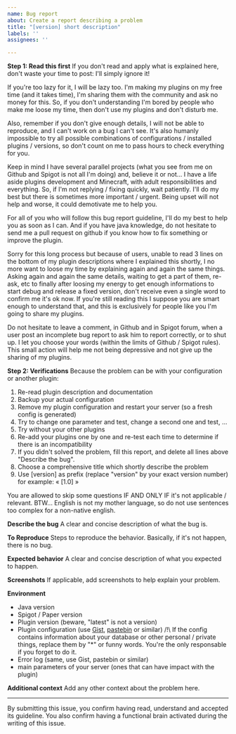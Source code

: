 ```yaml
---
name: Bug report
about: Create a report describing a problem
title: "[version] short description"
labels: ''
assignees: ''

---
```


**Step 1: Read this first**
If you don't read and apply what is explained here, don't waste your time to post: I'll simply ignore it!

If you're too lazy for it, I will be lazy too. I'm making my plugins on my free time (and it takes time), I'm sharing them with the community and ask no money for this. So, if you don't understanding I'm bored by people who make me loose my time, then don't use my plugins and don't disturb me.

Also, remember if you don't give enough details, I will not be able to reproduce, and I can't work on a bug I can't see. It's also humanly impossible to try all possible combinations of configurations / installed plugins / versions, so don't count on me to pass hours to check everything for you.

Keep in mind I have several parallel projects (what you see from me on Github and Spigot is not all I'm doing) and, believe it or not... I have a life aside plugins development and Minecraft, with adult responsibilities and everything. So, if I'm not replying / fixing quickly, wait patiently. I'll do my best but there is sometimes more important / urgent. Being upset will not help and worse, it could demotivate me to help you.

For all of you who will follow this bug report guideline, I'll do my best to help you as soon as I can. And if you have java knowledge, do not hesitate to send me a pull request on github if you know how to fix something or improve the plugin.

Sorry for this long process but because of users, unable to read 3 lines on the bottom of my plugin descriptions where I explained this shortly, I no more want to loose my time by explaining again and again the same things. Asking again and again the same details, waiting to get a part of them, re-ask, etc to finally after loosing my energy to get enough informations to start debug and release a fixed version, don't receive even a single word to confirm me it's ok now. If you're still reading this I suppose you are smart enough to understand that, and this is exclusively for people like you I'm going to share my plugins.

Do not hesitate to leave a comment, in Github and in Spigot forum, when a user post an incomplete bug report to ask him to report correctly, or to shut up. I let you choose your words (within the limits of Github / Spigot rules). This small action will help me not being depressive and not give up the sharing of my plugins.

**Step 2: Verifications**
Because the problem can be with your configuration or another plugin:

1. Re-read plugin description and documentation
2. Backup your actual configuration
3. Remove my plugin configuration and restart your server (so a fresh config is generated)
4. Try to change one parameter and test, change a second one and test, ...
5. Try without your other plugins
5. Re-add your plugins one by one and re-test each time to determine if there is an incompatibility
6. If you didn't solved the problem, fill this report, and delete all lines above "Describe the bug".
7. Choose a comprehensive title which shortly describe the problem
8. Use [version] as prefix (replace "version" by your exact version number) for example: « [1.0] »

You are allowed to skip some questions IF AND ONLY IF it's not applicable / relevant. BTW... English is not my mother language, so do not use sentences too complex for a non-native english.

**Describe the bug**
A clear and concise description of what the bug is.

**To Reproduce**
Steps to reproduce the behavior. Basically, if it's not happen, there is no bug.

**Expected behavior**
A clear and concise description of what you expected to happen.

**Screenshots**
If applicable, add screenshots to help explain your problem.

**Environment**
 - Java version
 - Spigot / Paper version
 - Plugin version (beware, "latest" is not a version)
 - Plugin configuration (use [Gist](http://gist.github.com), [pastebin](https://pastebin.com) or similar)
/!\ If the config contains information about your database or other personal / private things,
replace them by "*" or funny words. You're the only responsable if you forget to do it.
 - Error log (same, use Gist, pastebin or similar)
 - main parameters of your server (ones that can have impact with the plugin)

**Additional context**
Add any other context about the problem here.

---

By submitting this issue, you confirm having read, understand and accepted its guideline.
You also confirm having a functional brain activated during the writing of this issue.

